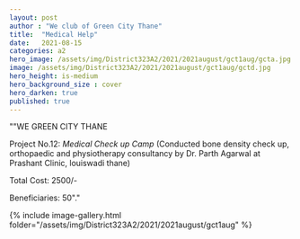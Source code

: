 ```yaml
---
layout: post
author : "We club of Green City Thane"
title:  "Medical Help"
date:   2021-08-15
categories: a2
hero_image: /assets/img/District323A2/2021/2021august/gct1aug/gcta.jpg
image: /assets/img/District323A2/2021/2021august/gct1aug/gctd.jpg
hero_height: is-medium
hero_background_size : cover
hero_darken: true
published: true
---
```


""WE GREEN CITY THANE
 
 Project No.12: *Medical Check up Camp*
 (Conducted bone density check up, orthopaedic and physiotherapy consultancy by Dr. Parth Agarwal at Prashant Clinic, louiswadi thane)
 
 Total Cost: 2500/-
 
 Beneficiaries: 50"."



{% include image-gallery.html folder="/assets/img/District323A2/2021/2021august/gct1aug" %}

